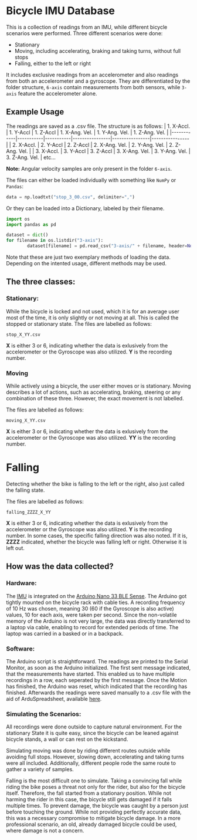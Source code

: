 # Bicycle IMU Database

This is a collection of readings from an IMU, while different bicycle scenarios were performed. Three different scenarios were done:
- Stationary
- Moving, including accelerating, braking and taking turns, without full stops
- Falling, either to the left or right

It includes exclusive readings from an accelerometer and also readings from both an accelerometer and a gyroscope. They are differentiated by the folder structure, `6-axis` contain measurements from both sensors, while `3-axis` feature the accelerometer alone.  


## Example Usage
The readings are saved as a .csv file. The structure is as follows:
| 1. X-Accl. | 1. Y-Accl | 1. Z-Accl | 1. X-Ang. Vel. | 1. Y-Ang. Vel. | 1. Z-Ang. Vel. |
|------------|-----------|-----------|----------------|----------------|----------------|
| 2. X-Accl. | 2. Y-Accl | 2. Z-Accl | 2. X-Ang. Vel. | 2. Y-Ang. Vel. | 2. Z-Ang. Vel. | 
| 3. X-Accl. | 3. Y-Accl | 3. Z-Accl | 3. X-Ang. Vel. | 3. Y-Ang. Vel. | 3. Z-Ang. Vel. |
etc...

**Note:** Angular velocity samples are only present in the folder `6-axis`.  

The files can either be loaded individually with something like `NumPy` or `Pandas`:


``` python
data = np.loadtxt("stop_3_00.csv", delimiter=",")
```
Or they can be loaded into a Dictionary, labeled by their filename.
``` python
import os
import pandas as pd

dataset = dict()
for filename in os.listdir("3-axis"):
        dataset[filename] = pd.read_csv("3-axis/" + filename, header=None).to_numpy()
```
Note that these are just two exemplary methods of loading the data. Depending on the intented usage, different methods may be used.

## The three classes:
### Stationary:
While the bicycle is locked and not used, which it is for an average user most of the time, it is only slightly or not moving at all. This is called the stopped or stationary state. The files are labelled as follows:

`stop_X_YY.csv`

**X** is either 3 or 6, indicating whether the data is exlusively from the accelerometer or the Gyroscope was also utilized. **Y** is the recording number.

### Moving
While actively using a bicycle, the user either moves or is stationary. Moving describes a lot of actions, such as accelerating, braking, steering or any combination of these three. However, the exact movement is not labelled.

The files are labelled as follows:

`moving_X_YY.csv`

**X** is either 3 or 6, indicating whether the data is exlusively from the accelerometer or the Gyroscope was also utilized. **YY** is the recording number.

# Falling
Detecting whether the bike is falling to the left or the right, also just called the falling state. 

The files are labelled as follows:

`falling_ZZZZ_X_YY`

**X** is either 3 or 6, indicating whether the data is exlusively from the accelerometer or the Gyroscope was also utilized. **Y** is the recording number. In some cases, the specific falling direction was also noted. If it is, **ZZZZ** indicated, whether the bicycle was falling left or right. Otherwise it is left out.

## How was the data collected?
### Hardware:
The [IMU](https://content.arduino.cc/assets/Nano_BLE_Sense_lsm9ds1.pdf) is integrated on the [Arduino Nano 33 BLE Sense](https://docs.arduino.cc/resources/datasheets/ABX00031-datasheet.pdf). The Arduino got tightly mounted on the bicycle rack with cable ties. A recording frequency of 10 Hz was chosen, meaning 30 (60 if the Gyroscope is also active) values, 10 for each axis, were taken per second. Since the non-volatile memory of the Arduino is not very large, the data was directly transferred to a laptop via cable, enabling to record for extended periods of time. The laptop was carried in a basked or in a backpack. 

### Software:
The Arduino script is straightforward. The readings are printed to the Serial Monitor, as soon as the Arduino initialized. The first sent message indicated, that the measurements have started. This enabled us to have multiple recordings in a row, each seperated by the first message. Once the Motion has finished, the Arduino was reset, which indicated that the recording has finished. Afterwards the readings were saved manually to a .csv file with the aid of ArduSpreadsheet, available [here](https://circuitjournal.com/arduino-serial-to-spreadsheet).

### Simulating the Scenarios:
All recordings were done outside to capture natural environment. 
For the stationary State it is quite easy, since the bicycle can be leaned against bicycle stands, a wall or can rest on the kickstand. 

Simulating moving was done by riding different routes outside while avoiding full stops. However, slowing down, accelerating and taking turns were all included. Additionally, different people rode the same route to gather a variety of samples.

Falling is the most difficult one to simulate. Taking a convincing fall while riding the bike poses a threat not only for the rider, but also for the bicycle itself. Therefore, the fall started from a stationary position. While not harming the rider in this case, the bicycle still gets damaged if it falls multiple times. To prevent damage, the bicycle was caught by a person just before touching the ground. While not providing perfectly accurate data, this was a necessary compromise to mitigate bicycle damage. In a more professional scenario, an old, already damaged bicycle could be used, where damage is not a concern.

